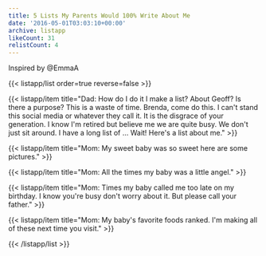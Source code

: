 ```yaml
---
title: 5 Lists My Parents Would 100% Write About Me
date: '2016-05-01T03:03:10+00:00'
archive: listapp
likeCount: 31
relistCount: 4
---
```


Inspired by @EmmaA

<!--more-->

{{< listapp/list order=true reverse=false >}}

   {{< listapp/item title="Dad: How do I do it I make a list? About Geoff? Is there a purpose? This is a waste of time. Brenda, come do this. I can't stand this social media or whatever they call it. It is the disgrace of your generation. I know I'm retired but believe me we are quite busy. We don't just sit around. I have a long list of ... Wait! Here's a list about me." >}}

   {{< listapp/item title="Mom: My sweet baby was so sweet here are some pictures." >}}

   {{< listapp/item title="Mom: All the times my baby was a little angel." >}}

   {{< listapp/item title="Mom: Times my baby called me too late on my birthday. I know you're busy don't worry about it. But please call your father." >}}

   {{< listapp/item title="Mom: My baby's favorite foods ranked. I'm making all of these next time you visit." >}}

{{< /listapp/list >}}
